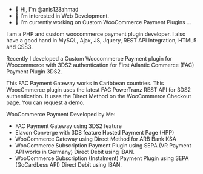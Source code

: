 - 👋 Hi, I’m @anis123ahmad
- 👀 I’m interested in Web Development.
- 🌱 I’m currently working on Custom WooCommerce Payment Plugins ...

I am a PHP and custom woocommerce payment plugin developer. I also have a good hand in MySQL, Ajax, JS, Jquery, REST API Integration, HTML5 and CSS3.

Recently I developed a Custom Woocommerce Payment plugin for Woocommerce with 3DS2 authentication for First Atlantic Commerce (FAC) Payment Plugin 3DS2.

This FAC Payment Gateway works in Caribbean countries.
This WoocCmmerce plugin uses the latest FAC PowerTranz REST API for 3DS2 authentication. It uses the Direct Method on the WooCommerce Checkout page.
You can request a demo.

WooCommerce Payment Developed by Me:

- FAC Payment Gateway using 3DS2 feature
- Elavon Converge with 3DS feature Hosted Payment Page (HPP)
- WooCommerce Gateway using Direct Method for ARB Bank KSA
- WooCommerce Subscription Payment Plugin using SEPA (VR Payment API works in Germany) Direct Debit using IBAN.
- WooCommerce Subscription (Instalment) Payment Plugin using SEPA (GoCardLess API) Direct Debit using IBAN.

<!---
anis123ahmad/anis123ahmad is a ✨ special ✨ repository because its `README.md` (this file) appears on your GitHub profile.
You can click the Preview link to take a look at your changes.
--->
